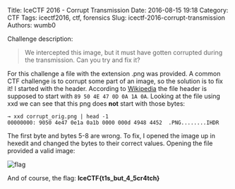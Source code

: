 Title: IceCTF 2016 - Corrupt Transmission
Date: 2016-08-15 19:18
Category: CTF
Tags: icectf2016, ctf, forensics
Slug: icectf-2016-corrupt-transmission
Authors: wumb0

Challenge description: 
> We intercepted this image, but it must have gotten corrupted during the transmission. Can you try and fix it?

For this challenge a file with the extension .png was provided. A common CTF challenge is to corrupt some part of an image, so the solution is to fix it! I started with the header. According to [Wikipedia](https://en.wikipedia.org/wiki/Portable_Network_Graphics#File_header) the file header is supposed to start with `89 50 4E 47 0D 0A 1A 0A`. Looking at the file using xxd we can see that this png does **not** start with those bytes:
```
→ xxd corrupt_orig.png | head -1
00000000: 9050 4e47 0e1a 0a1b 0000 000d 4948 4452  .PNG........IHDR
```
The first byte and bytes 5-8 are wrong.
To fix, I opened the image up in hexedit and changed the bytes to their correct values. 
Opening the file provided a valid image:

![flag]({filename}/images/icectf/corrupt.png)

And of course, the flag: 
**IceCTF{t1s_but_4_5cr4tch}**
